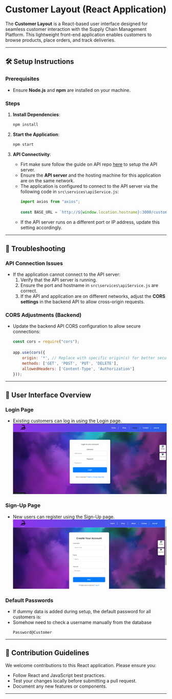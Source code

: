 # Customer Layout (React Application)

The **Customer Layout** is a React-based user interface designed for seamless customer interaction with the Supply Chain Management Platform. This lightweight front-end application enables customers to browse products, place orders, and track deliveries.

---

## 🛠 Setup Instructions

### Prerequisites
- Ensure **Node.js** and **npm** are installed on your machine.

### Steps

1. **Install Dependencies**:
   ```bash
   npm install
   ```

2. **Start the Application**:
   ```bash
   npm start
   ```

3. **API Connectivity**:
   - Firt make sure follow the guide on API repo [here](https://github.com/DBMS-CS3043-GROUP-38/SCMS-API) to setup the API server.
   - Ensure the **API server** and the hosting machine for this application are on the same network.
   - The application is configured to connect to the API server via the following code in `src\services\apiService.js`:
     ```javascript
     import axios from "axios";

     const BASE_URL = `http://${window.location.hostname}:3000/customer`;
     ```
   - If the API server runs on a different port or IP address, update this setting accordingly.

---

## 🔧 Troubleshooting

### API Connection Issues
- If the application cannot connect to the API server:
  1. Verify that the API server is running.
  2. Ensure the port and hostname in `src\services\apiService.js` are correct.
  3. If the API and application are on different networks, adjust the **CORS settings** in the backend API to allow cross-origin requests.

### CORS Adjustments (Backend)
- Update the backend API CORS configuration to allow secure connections:
  ```javascript
  const cors = require("cors");

  app.use(cors({
      origin: '*', // Replace with specific origin(s) for better security in production
      methods: ['GET', 'POST', 'PUT', 'DELETE'],
      allowedHeaders: ['Content-Type', 'Authorization']
  }));
  ```

---

## 🎨 User Interface Overview

### Login Page
- Existing customers can log in using the Login page.
![Login Page](/images/Screenshot%202024-12-11%20165846.png)

### Sign-Up Page
- New users can register using the Sign-Up page.
![Sign-Up Page](/images/image.png)

### Default Passwords
- If dummy data is added during setup, the default password for all customers is:
- Somehow need to check a username manually from the database
  ```
  Password@Customer
  ```

---

## 🧩 Contribution Guidelines

We welcome contributions to this React application. Please ensure you:
- Follow React and JavaScript best practices.
- Test your changes locally before submitting a pull request.
- Document any new features or components.

---